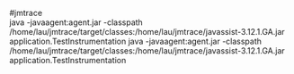 #jmtrace  
java -javaagent:agent.jar -classpath /home/lau/jmtrace/target/classes:/home/lau/jmtrace/javassist-3.12.1.GA.jar application.TestInstrumentation
java -javaagent:agent.jar -classpath /home/lau/jmtrace/target/classes:/home/lau/jmtrace/javassist-3.12.1.GA.jar application.TestInstrumentation


